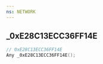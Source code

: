 ```yaml
---
ns: NETWORK
---
```

## _0xE28C13ECC36FF14E

```c
// 0xE28C13ECC36FF14E
Any _0xE28C13ECC36FF14E();
```

